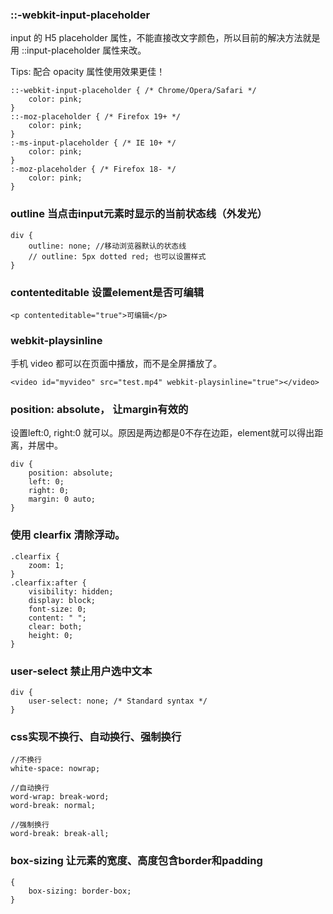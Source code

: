 ### ::-webkit-input-placeholder

input 的 H5 placeholder 属性，不能直接改文字颜色，所以目前的解决方法就是用 ::input-placeholder 属性来改。

Tips: 配合 opacity 属性使用效果更佳！

```
::-webkit-input-placeholder { /* Chrome/Opera/Safari */
    color: pink;
}
::-moz-placeholder { /* Firefox 19+ */
    color: pink;
}
:-ms-input-placeholder { /* IE 10+ */
    color: pink;
}
:-moz-placeholder { /* Firefox 18- */
    color: pink;
}
```

### outline 当点击input元素时显示的当前状态线（外发光）

```
div {
    outline: none; //移动浏览器默认的状态线
    // outline: 5px dotted red; 也可以设置样式
}
```

### contenteditable 设置element是否可编辑

```
<p contenteditable="true">可编辑</p>
```

### webkit-playsinline

手机 video 都可以在页面中播放，而不是全屏播放了。

```
<video id="myvideo" src="test.mp4" webkit-playsinline="true"></video>
```

### position: absolute， 让margin有效的

设置left:0, right:0 就可以。原因是两边都是0不存在边距，element就可以得出距离，并居中。

```
div {
    position: absolute;
    left: 0;
    right: 0;
    margin: 0 auto;
}
```

### 使用 clearfix 清除浮动。

```
.clearfix {
    zoom: 1;
}
.clearfix:after {
    visibility: hidden;
    display: block;
    font-size: 0;
    content: " ";
    clear: both;
    height: 0;
}
 ```

 ### user-select 禁止用户选中文本

```
div {
    user-select: none; /* Standard syntax */
}
```

### css实现不换行、自动换行、强制换行

```
//不换行
white-space: nowrap;

//自动换行
word-wrap: break-word;
word-break: normal;

//强制换行
word-break: break-all;
```

### box-sizing 让元素的宽度、高度包含border和padding

```
{
    box-sizing: border-box;
}
```
